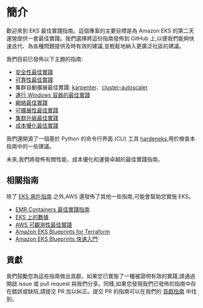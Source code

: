 # 簡介
歡迎來到 EKS 最佳實踐指南。這個專案的主要目標是為 Amazon EKS 的第二天運營提供一套最佳實踐。我們選擇將這份指南發佈到 GitHub 上,以便我們能夠快速迭代、為各種問題提供及時有效的建議,並輕鬆地納入更廣泛社區的建議。

我們目前已發佈以下主題的指南:

* [安全性最佳實踐](security/docs/)
* [可靠性最佳實踐](reliability/docs/)
* 集群自動擴展最佳實踐: [karpenter](karpenter/)、[cluster-autoscaler](cluster-autoscaling/)
* [運行 Windows 容器的最佳實踐](windows/docs/ami/)
* [網絡最佳實踐](networking/index/)
* [可擴展性最佳實踐](scalability/docs/)
* [集群升級最佳實踐](upgrades/)
* [成本優化最佳實踐](cost_optimization/cfm_framework.md)

我們還開源了一個基於 Python 的命令行界面 (CLI) 工具 [hardeneks](https://github.com/aws-samples/hardeneks),用於檢查本指南中的一些建議。

未來,我們將發佈有關性能、成本優化和運營卓越的最佳實踐指南。

## 相關指南
除了 [EKS 用戶指南](https://docs.aws.amazon.com/eks/latest/userguide/what-is-eks.html) 之外,AWS 還發佈了其他一些指南,可能會幫助您實施 EKS。

* [EMR Containers 最佳實踐指南](https://aws.github.io/aws-emr-containers-best-practices/)
* [EKS 上的數據](https://awslabs.github.io/data-on-eks/)
* [AWS 可觀測性最佳實踐](https://aws-observability.github.io/observability-best-practices/)
* [Amazon EKS Blueprints for Terraform](https://aws-ia.github.io/terraform-aws-eks-blueprints/)
* [Amazon EKS Blueprints 快速入門](https://aws-quickstart.github.io/cdk-eks-blueprints/)

## 貢獻
我們鼓勵您為這些指南做出貢獻。如果您已實施了一種被證明有效的實踐,請通過開啟 issue 或 pull request 與我們分享。同樣,如果您發現我們已發佈的指南中存在錯誤或缺陷,請提交 PR 加以糾正。提交 PR 的指南可以在我們的 [貢獻指南](https://github.com/aws/aws-eks-best-practices/blob/master/CONTRIBUTING.md) 中找到。